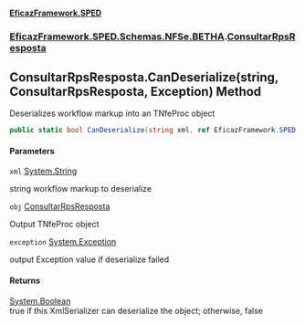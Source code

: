 #### [EficazFramework.SPED](EficazFrameworkSPED.md 'EficazFramework SPED')
### [EficazFramework.SPED.Schemas.NFSe.BETHA](EficazFramework.SPED.Schemas.NFSe.BETHA.md 'EficazFramework.SPED.Schemas.NFSe.BETHA').[ConsultarRpsResposta](EficazFramework.SPED.Schemas.NFSe.BETHA/ConsultarRpsResposta.md 'EficazFramework.SPED.Schemas.NFSe.BETHA.ConsultarRpsResposta')

## ConsultarRpsResposta.CanDeserialize(string, ConsultarRpsResposta, Exception) Method

Deserializes workflow markup into an TNfeProc object

```csharp
public static bool CanDeserialize(string xml, ref EficazFramework.SPED.Schemas.NFSe.BETHA.ConsultarRpsResposta obj, ref System.Exception exception);
```
#### Parameters

<a name='EficazFramework.SPED.Schemas.NFSe.BETHA.ConsultarRpsResposta.CanDeserialize(string,EficazFramework.SPED.Schemas.NFSe.BETHA.ConsultarRpsResposta,System.Exception).xml'></a>

`xml` [System.String](https://docs.microsoft.com/en-us/dotnet/api/System.String 'System.String')

string workflow markup to deserialize

<a name='EficazFramework.SPED.Schemas.NFSe.BETHA.ConsultarRpsResposta.CanDeserialize(string,EficazFramework.SPED.Schemas.NFSe.BETHA.ConsultarRpsResposta,System.Exception).obj'></a>

`obj` [ConsultarRpsResposta](EficazFramework.SPED.Schemas.NFSe.BETHA/ConsultarRpsResposta.md 'EficazFramework.SPED.Schemas.NFSe.BETHA.ConsultarRpsResposta')

Output TNfeProc object

<a name='EficazFramework.SPED.Schemas.NFSe.BETHA.ConsultarRpsResposta.CanDeserialize(string,EficazFramework.SPED.Schemas.NFSe.BETHA.ConsultarRpsResposta,System.Exception).exception'></a>

`exception` [System.Exception](https://docs.microsoft.com/en-us/dotnet/api/System.Exception 'System.Exception')

output Exception value if deserialize failed

#### Returns
[System.Boolean](https://docs.microsoft.com/en-us/dotnet/api/System.Boolean 'System.Boolean')  
true if this XmlSerializer can deserialize the object; otherwise, false
